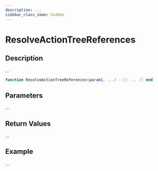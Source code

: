 ```yaml
---
description: ...
sidebar_class_name: hidden
---
```


# ResolveActionTreeReferences

## Description

...

```lua
function ResolveActionTreeReferences(param1, ...) --[[ ... ]] end
```

## Parameters

...

## Return Values

...

## Example

...

